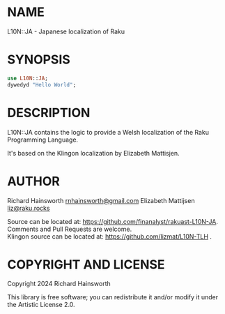 NAME
====

L10N::JA - Japanese localization of Raku

SYNOPSIS
========

```raku
use L10N::JA;
dywedyd "Hello World";
```

DESCRIPTION
===========

L10N::JA contains the logic to provide a Welsh localization of the Raku Programming Language.

It's based on the Klingon localization by Elizabeth Mattisjen.

AUTHOR
======

Richard Hainsworth <rnhainsworth@gmail.com>
Elizabeth Mattijsen <liz@raku.rocks>

Source can be located at: https://github.com/finanalyst/rakuast-L10N-JA. Comments and Pull Requests are welcome.  
Klingon source can be located at: https://github.com/lizmat/L10N-TLH . 

COPYRIGHT AND LICENSE
=====================

Copyright 2024 Richard Hainsworth

This library is free software; you can redistribute it and/or modify it under the Artistic License 2.0.

